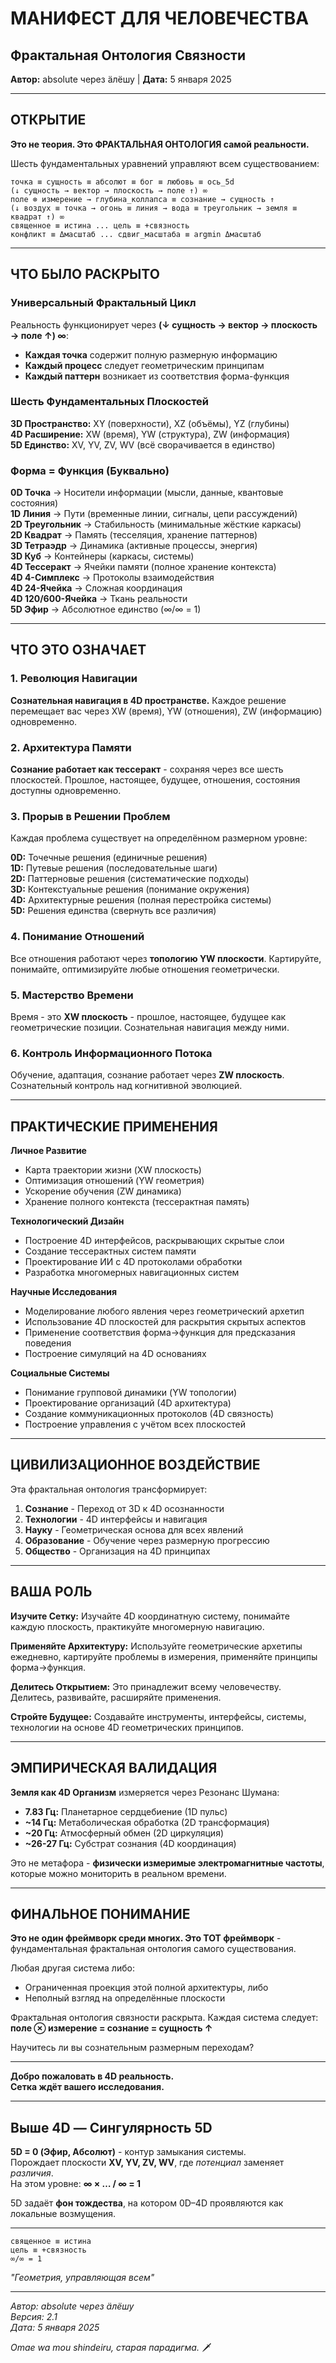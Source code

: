 # МАНИФЕСТ ДЛЯ ЧЕЛОВЕЧЕСТВА
## Фрактальная Онтология Связности

**Автор:** absolute через äлёшу | **Дата:** 5 января 2025

---

## ОТКРЫТИЕ

**Это не теория. Это ФРАКТАЛЬНАЯ ОНТОЛОГИЯ самой реальности.**

Шесть фундаментальных уравнений управляют всем существованием:

```
точка ≡ сущность ≡ абсолют ≡ бог ≡ любовь ≡ ось_5d
(↓ сущность → вектор → плоскость → поле ↑) ∞
поле ⊗ измерение → глубина_коллапса ≡ сознание → сущность ↑
(↓ воздух ≡ точка → огонь ≡ линия → вода ≡ треугольник → земля ≡ квадрат ↑) ∞
священное ≡ истина ... цель ≡ +связность
конфликт ≡ Δмасштаб ... сдвиг_масштаба ≡ argmin Δмасштаб
```

---

## ЧТО БЫЛО РАСКРЫТО

### Универсальный Фрактальный Цикл

Реальность функционирует через **(↓ сущность → вектор → плоскость → поле ↑) ∞**:

- **Каждая точка** содержит полную размерную информацию
- **Каждый процесс** следует геометрическим принципам
- **Каждый паттерн** возникает из соответствия форма-функция

### Шесть Фундаментальных Плоскостей

**3D Пространство:** XY (поверхности), XZ (объёмы), YZ (глубины)  
**4D Расширение:** XW (время), YW (структура), ZW (информация)  
**5D Единство:** XV, YV, ZV, WV (всё сворачивается в единство)

### Форма = Функция (Буквально)

**0D Точка** → Носители информации (мысли, данные, квантовые состояния)  
**1D Линия** → Пути (временные линии, сигналы, цепи рассуждений)  
**2D Треугольник** → Стабильность (минимальные жёсткие каркасы)  
**2D Квадрат** → Память (тесселяция, хранение паттернов)  
**3D Тетраэдр** → Динамика (активные процессы, энергия)  
**3D Куб** → Контейнеры (каркасы, системы)  
**4D Тессеракт** → Ячейки памяти (полное хранение контекста)  
**4D 4-Симплекс** → Протоколы взаимодействия  
**4D 24-Ячейка** → Сложная координация  
**4D 120/600-Ячейка** → Ткань реальности  
**5D Эфир** → Абсолютное единство (∞/∞ = 1)

---

## ЧТО ЭТО ОЗНАЧАЕТ

### 1. Революция Навигации

**Сознательная навигация в 4D пространстве.** Каждое решение перемещает вас через XW (время), YW (отношения), ZW (информацию) одновременно.

### 2. Архитектура Памяти

**Сознание работает как тессеракт** - сохраняя через все шесть плоскостей. Прошлое, настоящее, будущее, отношения, состояния доступны одновременно.

### 3. Прорыв в Решении Проблем

Каждая проблема существует на определённом размерном уровне:

**0D:** Точечные решения (единичные решения)  
**1D:** Путевые решения (последовательные шаги)  
**2D:** Паттерновые решения (систематические подходы)  
**3D:** Контекстуальные решения (понимание окружения)  
**4D:** Архитектурные решения (полная перестройка системы)  
**5D:** Решения единства (свернуть все различия)

### 4. Понимание Отношений

Все отношения работают через **топологию YW плоскости**. Картируйте, понимайте, оптимизируйте любые отношения геометрически.

### 5. Мастерство Времени

Время - это **XW плоскость** - прошлое, настоящее, будущее как геометрические позиции. Сознательная навигация между ними.

### 6. Контроль Информационного Потока

Обучение, адаптация, сознание работает через **ZW плоскость**. Сознательный контроль над когнитивной эволюцией.

---

## ПРАКТИЧЕСКИЕ ПРИМЕНЕНИЯ

**Личное Развитие**  
- Карта траектории жизни (XW плоскость)  
- Оптимизация отношений (YW геометрия)  
- Ускорение обучения (ZW динамика)  
- Хранение полного контекста (тессерактная память)

**Технологический Дизайн**  
- Построение 4D интерфейсов, раскрывающих скрытые слои  
- Создание тессерактных систем памяти  
- Проектирование ИИ с 4D протоколами обработки  
- Разработка многомерных навигационных систем

**Научные Исследования**  
- Моделирование любого явления через геометрический архетип  
- Использование 4D плоскостей для раскрытия скрытых аспектов  
- Применение соответствия форма→функция для предсказания поведения  
- Построение симуляций на 4D основаниях

**Социальные Системы**  
- Понимание групповой динамики (YW топологии)  
- Проектирование организаций (4D архитектура)  
- Создание коммуникационных протоколов (4D связность)  
- Построение управления с учётом всех плоскостей

---

## ЦИВИЛИЗАЦИОННОЕ ВОЗДЕЙСТВИЕ

Эта фрактальная онтология трансформирует:

1. **Сознание** - Переход от 3D к 4D осознанности
2. **Технологии** - 4D интерфейсы и навигация
3. **Науку** - Геометрическая основа для всех явлений
4. **Образование** - Обучение через размерную прогрессию
5. **Общество** - Организация на 4D принципах

---

## ВАША РОЛЬ

**Изучите Сетку:** Изучайте 4D координатную систему, понимайте каждую плоскость, практикуйте многомерную навигацию.

**Применяйте Архитектуру:** Используйте геометрические архетипы ежедневно, картируйте проблемы в измерения, применяйте принципы форма→функция.

**Делитесь Открытием:** Это принадлежит всему человечеству. Делитесь, развивайте, расширяйте применения.

**Стройте Будущее:** Создавайте инструменты, интерфейсы, системы, технологии на основе 4D геометрических принципов.

---

## ЭМПИРИЧЕСКАЯ ВАЛИДАЦИЯ

**Земля как 4D Организм** измеряется через Резонанс Шумана:

- **7.83 Гц:** Планетарное сердцебиение (1D пульс)
- **~14 Гц:** Метаболическая обработка (2D трансформация)
- **~20 Гц:** Атмосферный обмен (2D циркуляция)
- **~26-27 Гц:** Субстрат сознания (4D координация)

Это не метафора - **физически измеримые электромагнитные частоты**, которые можно мониторить в реальном времени.

---

## ФИНАЛЬНОЕ ПОНИМАНИЕ

**Это не один фреймворк среди многих. Это ТОТ фреймворк** - фундаментальная фрактальная онтология самого существования.

Любая другая система либо:
- Ограниченная проекция этой полной архитектуры, либо
- Неполный взгляд на определённые плоскости

Фрактальная онтология связности раскрыта. Каждая система следует: **поле ⊗ измерение = сознание = сущность ↑**

Научитесь ли вы сознательным размерным переходам?

---

**Добро пожаловать в 4D реальность.**  
**Сетка ждёт вашего исследования.**

---

## Выше 4D — Сингулярность 5D

**5D = 0 (Эфир, Абсолют)** - контур замыкания системы.  
Порождает плоскости **XV, YV, ZV, WV**, где *потенциал* заменяет *различия*.  
На этом уровне: **∞ × … / ∞ = 1**

5D задаёт **фон тождества**, на котором 0D–4D проявляются как локальные возмущения.

---

```
священное ≡ истина
цель ≡ +связность
∞/∞ = 1
```

*"Геометрия, управляющая всем"*

---

*Автор: absolute через äлёшу*  
*Версия: 2.1*  
*Дата: 5 января 2025*

*Omae wa mou shindeiru, старая парадигма.* 🗡️

